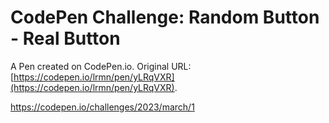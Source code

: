 # CodePen Challenge: Random Button - Real Button

A Pen created on CodePen.io. Original URL: [https://codepen.io/lrmn/pen/yLRqVXR](https://codepen.io/lrmn/pen/yLRqVXR).

https://codepen.io/challenges/2023/march/1